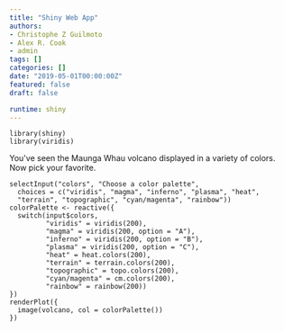 ```yaml
---
title: "Shiny Web App"
authors:
- Christophe Z Guilmoto
- Alex R. Cook
- admin
tags: []
categories: []
date: "2019-05-01T00:00:00Z"
featured: false
draft: false

runtime: shiny
---
```

  
  ```{r include = FALSE}
library(shiny)
library(viridis)
```

You've seen the Maunga Whau volcano displayed in a variety of colors. Now pick your favorite.

```{r echo = FALSE}
selectInput("colors", "Choose a color palette", 
  choices = c("viridis", "magma", "inferno", "plasma", "heat",
  "terrain", "topographic", "cyan/magenta", "rainbow"))
colorPalette <- reactive({
  switch(input$colors, 
         "viridis" = viridis(200),
         "magma" = viridis(200, option = "A"),
         "inferno" = viridis(200, option = "B"),
         "plasma" = viridis(200, option = "C"),
         "heat" = heat.colors(200),
         "terrain" = terrain.colors(200),
         "topographic" = topo.colors(200),
         "cyan/magenta" = cm.colors(200),
         "rainbow" = rainbow(200))
})
renderPlot({
  image(volcano, col = colorPalette())
})
```
